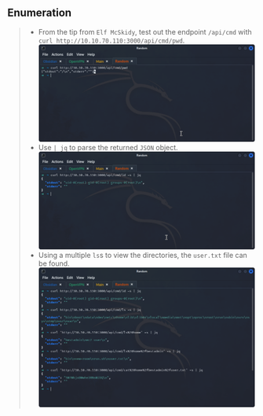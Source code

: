 
## **Enumeration**
>	- From the tip from `Elf McSkidy`, test out the endpoint `/api/cmd` with `curl http://10.10.70.110:3000/api/cmd/pwd`.![](curl-test.png)
>	- Use `| jq` to parse the returned `JSON` object.![](curl-jq.png)
>	- Using a multiple `ls`s to view the directories, the `user.txt` file can be found.![](user-txt.png)